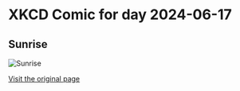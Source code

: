 
# XKCD Comic for day 2024-06-17

## Sunrise

![Sunrise](https://imgs.xkcd.com/comics/sunrise.jpg "Sometimes, I sit on top of parking decks and watch the sun rise.  I feel like I should have a guitar or something.")

[Visit the original page](https://xkcd.com/92/)
